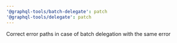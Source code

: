 ```yaml
---
'@graphql-tools/batch-delegate': patch
'@graphql-tools/delegate': patch
---
```


Correct error paths in case of batch delegation with the same error
